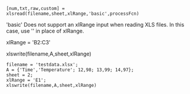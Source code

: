 ```
[num,txt,raw,custom] = xlsread(filename,sheet,xlRange,'basic',processFcn)
```

'basic'   Does not support an xlRange input when reading XLS files. In this case, use '' in place of xlRange.

xlRange = 'B2:C3'



xlswrite(filename,A,sheet,xlRange)

```
filename = 'testdata.xlsx';
A = {'Time','Temperature'; 12,98; 13,99; 14,97};
sheet = 2;
xlRange = 'E1';
xlswrite(filename,A,sheet,xlRange)
```
